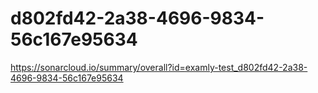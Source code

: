 # d802fd42-2a38-4696-9834-56c167e95634
https://sonarcloud.io/summary/overall?id=examly-test_d802fd42-2a38-4696-9834-56c167e95634
